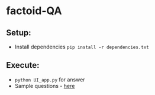 # factoid-QA

## Setup:
- Install dependencies `pip install -r dependencies.txt`

## Execute:
- `python UI_app.py` for answer
- Sample questions - [here](https://github.com/akashmondal1810/factoid-QA/blob/master/documents/Question.csv)
